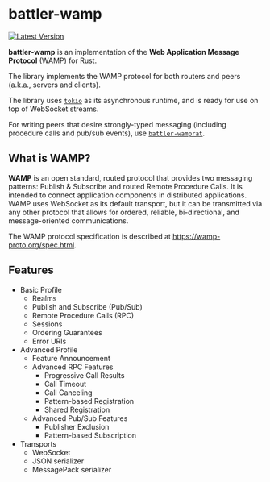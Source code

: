 # battler-wamp

[![Latest Version]][crates.io]

[Latest Version]: https://img.shields.io/crates/v/battler-wamp.svg
[crates.io]: https://crates.io/crates/battler-wamp

**battler-wamp** is an implementation of the **Web Application Message Protocol** (WAMP) for Rust.

The library implements the WAMP protocol for both routers and peers (a.k.a., servers and clients).

The library uses [`tokio`](https://tokio.rs) as its asynchronous runtime, and is ready for use on top of WebSocket streams.

For writing peers that desire strongly-typed messaging (including procedure calls and pub/sub events), use [`battler-wamprat`](https://crates.io/crates/battler-wamprat).

## What is WAMP?

**WAMP** is an open standard, routed protocol that provides two messaging patterns: Publish & Subscribe and routed Remote Procedure Calls. It is intended to connect application components in distributed applications. WAMP uses WebSocket as its default transport, but it can be transmitted via any other protocol that allows for ordered, reliable, bi-directional, and message-oriented communications.

The WAMP protocol specification is described at https://wamp-proto.org/spec.html.

## Features

- Basic Profile
  - Realms
  - Publish and Subscribe (Pub/Sub)
  - Remote Procedure Calls (RPC)
  - Sessions
  - Ordering Guarantees
  - Error URIs
- Advanced Profile
  - Feature Announcement
  - Advanced RPC Features
    - Progressive Call Results
    - Call Timeout
    - Call Canceling
    - Pattern-based Registration
    - Shared Registration
  - Advanced Pub/Sub Features
    - Publisher Exclusion
    - Pattern-based Subscription
- Transports
  - WebSocket
  - JSON serializer
  - MessagePack serializer

